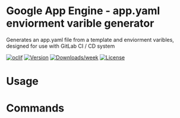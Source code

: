 Google App Engine - app.yaml enviorment varible generator
=================

Generates an app.yaml file from a template and enviorment varibles, designed for use with GitLab CI / CD system

[![oclif](https://img.shields.io/badge/cli-oclif-brightgreen.svg)](https://oclif.io)
[![Version](https://img.shields.io/npm/v/gae-ayaml-env.svg)](https://npmjs.org/package/appyaml-generator)
[![Downloads/week](https://img.shields.io/npm/dw/gae-ayaml-env.svg)](https://npmjs.org/package/appyaml-generator)
[![License](https://img.shields.io/npm/l/gae-ayaml-env.svg)](https://github.com/code/appyaml-generator/blob/master/package.json)

<!-- toc -->
# Usage

<!-- usage -->
# Commands
<!-- commands -->
